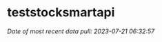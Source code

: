 
<!-- README.md is generated from README.Rmd. Please edit that file -->

# teststocksmartapi

*Date of most recent data pull: 2023-07-21 06:32:57*
